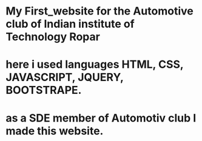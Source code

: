 # My First_website for the Automotive club of Indian institute of Technology Ropar
# here i used languages HTML, CSS, JAVASCRIPT, JQUERY, BOOTSTRAPE. 
# as a SDE member of Automotiv club I made this website.
